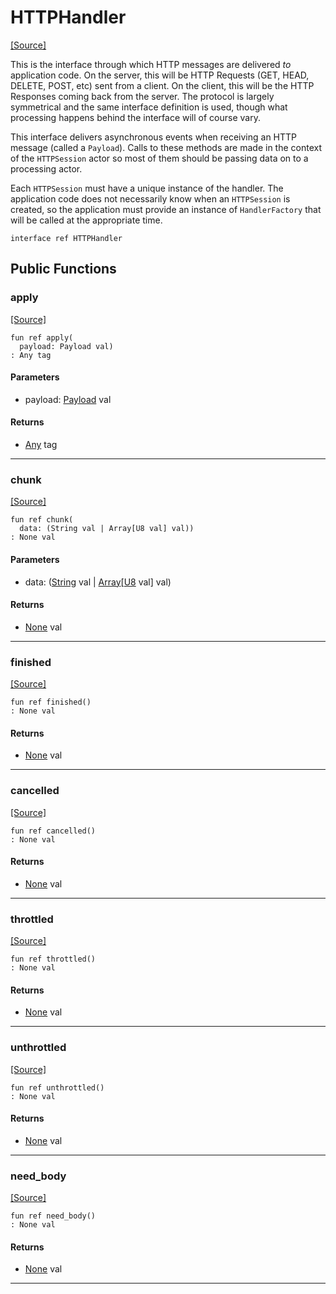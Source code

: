 # HTTPHandler
<span class="source-link">[[Source]](src/http/http_handler.md#L26)</span>

This is the interface through which HTTP messages are delivered *to*
application code. On the server, this will be HTTP Requests (GET,
HEAD, DELETE, POST, etc) sent from a client. On the client, this will
be the HTTP Responses coming back from the server. The protocol is largely
symmetrical and the same interface definition is used, though what
processing happens behind the interface will of course vary.

This interface delivers asynchronous events when receiving an HTTP
message (called a `Payload`). Calls to these methods are made in
the context of the `HTTPSession` actor so most of them should be
passing data on to a processing actor.

Each `HTTPSession` must have a unique instance of the handler. The
application code does not necessarily know when an `HTTPSession` is created,
so the application must provide an instance of `HandlerFactory` that
will be called at the appropriate time.


```pony
interface ref HTTPHandler
```

## Public Functions

### apply
<span class="source-link">[[Source]](src/http/http_handler.md#L45)</span>


```pony
fun ref apply(
  payload: Payload val)
: Any tag
```
#### Parameters

*   payload: [Payload](http-Payload.md) val

#### Returns

* [Any](builtin-Any.md) tag

---

### chunk
<span class="source-link">[[Source]](src/http/http_handler.md#L58)</span>


```pony
fun ref chunk(
  data: (String val | Array[U8 val] val))
: None val
```
#### Parameters

*   data: ([String](builtin-String.md) val | [Array](builtin-Array.md)\[[U8](builtin-U8.md) val\] val)

#### Returns

* [None](builtin-None.md) val

---

### finished
<span class="source-link">[[Source]](src/http/http_handler.md#L64)</span>


```pony
fun ref finished()
: None val
```

#### Returns

* [None](builtin-None.md) val

---

### cancelled
<span class="source-link">[[Source]](src/http/http_handler.md#L70)</span>


```pony
fun ref cancelled()
: None val
```

#### Returns

* [None](builtin-None.md) val

---

### throttled
<span class="source-link">[[Source]](src/http/http_handler.md#L77)</span>


```pony
fun ref throttled()
: None val
```

#### Returns

* [None](builtin-None.md) val

---

### unthrottled
<span class="source-link">[[Source]](src/http/http_handler.md#L82)</span>


```pony
fun ref unthrottled()
: None val
```

#### Returns

* [None](builtin-None.md) val

---

### need_body
<span class="source-link">[[Source]](src/http/http_handler.md#L87)</span>


```pony
fun ref need_body()
: None val
```

#### Returns

* [None](builtin-None.md) val

---

